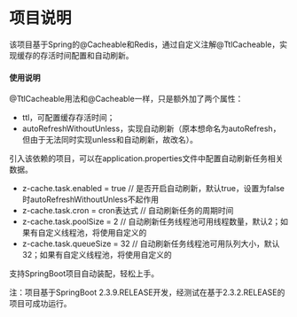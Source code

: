 # 项目说明
该项目基于Spring的@Cacheable和Redis，通过自定义注解@TtlCacheable，实现缓存的存活时间配置和自动刷新。

#### 使用说明
@TtlCacheable用法和@Cacheable一样，只是额外加了两个属性：
* ttl，可配置缓存存活时间；
* autoRefreshWithoutUnless，实现自动刷新（原本想命名为autoRefresh，
但由于无法同时实现unless和自动刷新，故改名）。

引入该依赖的项目，可以在application.properties文件中配置自动刷新任务相关数据。
* z-cache.task.enabled = true // 是否开启自动刷新，默认true，设置为false时autoRefreshWithoutUnless不起作用
* z-cache.task.cron = cron表达式 // 自动刷新任务的周期时间
* z-cache.task.poolSize = 2 // 自动刷新任务线程池可用线程数量，默认2；如果有自定义线程池，将使用自定义的
* z-cache.task.queueSize = 32 // 自动刷新任务线程池可用队列大小，默认32；如果有自定义线程池，将使用自定义的

支持SpringBoot项目自动装配，轻松上手。

注：项目基于SpringBoot 2.3.9.RELEASE开发，经测试在基于2.3.2.RELEASE的项目可成功运行。